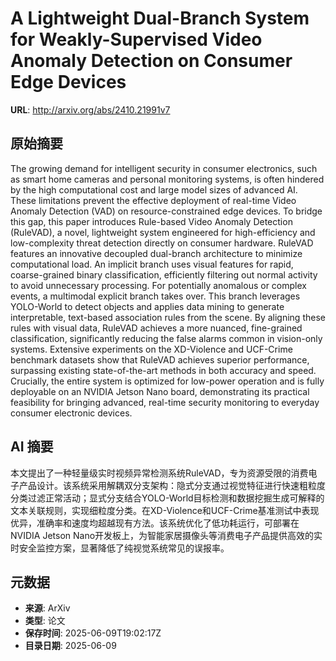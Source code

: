# A Lightweight Dual-Branch System for Weakly-Supervised Video Anomaly Detection on Consumer Edge Devices

**URL**: http://arxiv.org/abs/2410.21991v7

## 原始摘要

The growing demand for intelligent security in consumer electronics, such as
smart home cameras and personal monitoring systems, is often hindered by the
high computational cost and large model sizes of advanced AI. These limitations
prevent the effective deployment of real-time Video Anomaly Detection (VAD) on
resource-constrained edge devices. To bridge this gap, this paper introduces
Rule-based Video Anomaly Detection (RuleVAD), a novel, lightweight system
engineered for high-efficiency and low-complexity threat detection directly on
consumer hardware. RuleVAD features an innovative decoupled dual-branch
architecture to minimize computational load. An implicit branch uses visual
features for rapid, coarse-grained binary classification, efficiently filtering
out normal activity to avoid unnecessary processing. For potentially anomalous
or complex events, a multimodal explicit branch takes over. This branch
leverages YOLO-World to detect objects and applies data mining to generate
interpretable, text-based association rules from the scene. By aligning these
rules with visual data, RuleVAD achieves a more nuanced, fine-grained
classification, significantly reducing the false alarms common in vision-only
systems. Extensive experiments on the XD-Violence and UCF-Crime benchmark
datasets show that RuleVAD achieves superior performance, surpassing existing
state-of-the-art methods in both accuracy and speed. Crucially, the entire
system is optimized for low-power operation and is fully deployable on an
NVIDIA Jetson Nano board, demonstrating its practical feasibility for bringing
advanced, real-time security monitoring to everyday consumer electronic
devices.


## AI 摘要

本文提出了一种轻量级实时视频异常检测系统RuleVAD，专为资源受限的消费电子产品设计。该系统采用解耦双分支架构：隐式分支通过视觉特征进行快速粗粒度分类过滤正常活动；显式分支结合YOLO-World目标检测和数据挖掘生成可解释的文本关联规则，实现细粒度分类。在XD-Violence和UCF-Crime基准测试中表现优异，准确率和速度均超越现有方法。该系统优化了低功耗运行，可部署在NVIDIA Jetson Nano开发板上，为智能家居摄像头等消费电子产品提供高效的实时安全监控方案，显著降低了纯视觉系统常见的误报率。

## 元数据

- **来源**: ArXiv
- **类型**: 论文
- **保存时间**: 2025-06-09T19:02:17Z
- **目录日期**: 2025-06-09
